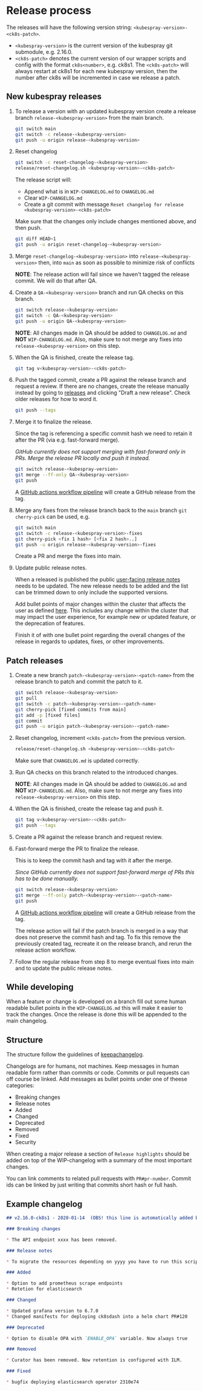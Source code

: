 # Release process

The releases will have the following version string: `<kubespray-version>-<ck8s-patch>`.

- `<kubespray-version>` is the current version of the kubespray git submodule, e.g. 2.16.0.
- `<ck8s-patch>` denotes the current version of our wrapper scripts and config with the format `ck8s<number>`, e.g. ck8s1.
  The `<ck8s-patch>` will always restart at ck8s1 for each new kubespray version, then the number after ck8s will be incremented in case we release a patch.

## New kubespray releases

1. To release a version with an updated kubespray version create a release branch `release-<kubespray-version>` from the main branch.

    ```bash
    git switch main
    git switch -c release-<kubespray-version>
    git push -u origin release-<kubespray-version>
    ```

1. Reset changelog

    ```bash
    git switch -c reset-changelog-<kubespray-version>
    release/reset-changelog.sh <kubespray-version>-<ck8s-patch>
    ```

    The release script will:
    - Append what is in `WIP-CHANGELOG.md` to `CHANGELOG.md`
    - Clear `WIP-CHANGELOG.md`
    - Create a git commit with message `Reset changelog for release <kubespray-version>-<ck8s-patch>`

    Make sure that the changes only include changes mentioned above, and then push.

    ```bash
    git diff HEAD~1
    git push -u origin reset-changelog-<kubespray-version>
    ```

1. Merge `reset-changelog-<kubespray-version>` into `release-<kubespray-version>` then, into `main` as soon as possible to minimize risk of conflicts

    **NOTE**: The release action will fail since we haven't tagged the release commit.
    We will do that after QA.

1. Create a `QA-<kubespray-version>` branch and run QA checks on this branch.

    ```bash
    git switch release-<kubespray-version>
    git switch -c QA-<kubespray-version>
    git push -u origin QA-<kubespray-version>
    ```

    **NOTE**: All changes made in QA should be added to `CHANGELOG.md` and **NOT** `WIP-CHANGELOG.md`.
    Also, make sure to not merge any fixes into `release-<kubespray-version>` on this step.

1. When the QA is finished, create the release tag.

    ```bash
    git tag v<kubespray-version>-<ck8s-patch>
    ```

1. Push the tagged commit, create a PR against the release branch and request a review.
   If there are no changes, create the release manually instead by going to [releases](https://github.com/elastisys/compliantkubernetes-kubespray/releases) and clicking "Draft a new release".
   Check older releases for how to word it.

    ```bash
    git push --tags
    ```

1. Merge it to finalize the release.

    Since the tag is referencing a specific commit hash we need to retain it after the PR (via e.g. fast-forward merge).

    *GitHub currently does not support merging with fast-forward only in PRs.
    Merge the release PR locally and push it instead.*

    ```bash
    git switch release-<kubespray-version>
    git merge --ff-only QA-<kubespray-version>
    git push
    ```

    A [GitHub actions workflow pipeline](/.github/workflows/release.yml) will create a GitHub release from the tag.

1. Merge any fixes from the release branch back to the `main` branch `git cherry-pick` can be used, e.g.

    ```bash
    git switch main
    git switch -c release-<kubespray-version>-fixes
    git cherry-pick <fix 1 hash> [<fix 2 hash>..]
    git push -u origin release-<kubespray-version>-fixes
    ```

    Create a PR and merge the fixes into main.

1. Update public release notes.

    When a released is published the public [user-facing release notes](https://github.com/elastisys/compliantkubernetes/blob/main/docs/release-notes.md) needs to be updated. The new release needs to be added and the list can be trimmed down to only include the supported versions.

    Add bullet points of major changes within the cluster that affects the user as defined [here](https://compliantkubernetes.io/user-guide/). This includes any change within the cluster that may impact the user experience, for example new or updated feature, or the deprecation of features.

    Finish it of with one bullet point regarding the overall changes of the release in regards to updates, fixes, or other improvements.

## Patch releases

1. Create a new branch `patch-<kubespray-version>-<patch-name>` from the release branch to patch and commit the patch to it.

    ```bash
    git switch release-<kubespray-version>
    git pull
    git switch -c patch-<kubespray-version>-<patch-name>
    git cherry-pick [fixed commits from main]
    git add -p [fixed files]
    git commit
    git push -u origin patch-<kubespray-version>-<patch-name>
    ```

1. Reset changelog, increment `<ck8s-patch>` from the previous version.

    ```bash
    release/reset-changelog.sh <kubespray-version>-<ck8s-patch>
    ```

    Make sure that `CHANGELOG.md` is updated correctly.

1. Run QA checks on this branch related to the introduced changes.

    **NOTE**: All changes made in QA should be added to `CHANGELOG.md` and **NOT** `WIP-CHANGELOG.md`.
    Also, make sure to not merge any fixes into `release-<kubespray-version>` on this step.

1. When the QA is finished, create the release tag and push it.

    ```bash
    git tag v<kubespray-version>-<ck8s-patch>
    git push --tags
    ```

1. Create a PR against the release branch and request review.

1. Fast-forward merge the PR to finalize the release.

    This is to keep the commit hash and tag with it after the merge.

    *Since GitHub currently does not support fast-forward merge of PRs this has to be done manually.*

    ```bash
    git switch release-<kubespray-version>
    git merge --ff-only patch-<kubespray-version>-<patch-name>
    git push
    ```

    A [GitHub actions workflow pipeline](/.github/workflows/release.yml) will create a GitHub release from the tag.

    The release action will fail if the patch branch is merged in a way that does not preserve the commit hash and tag.
    To fix this remove the previously created tag, recreate it on the release branch, and rerun the release action workflow.

1. Follow the regular release from step 8 to merge eventual fixes into main and to update the public release notes.

## While developing

When a feature or change is developed on a branch fill out some human readable
bullet points in the `WIP-CHANGELOG.md` this will make it easier to track the changes.
Once the release is done this will be appended to the main changelog.

## Structure

The structure follow the guidelines of [keepachangelog](https://keepachangelog.com/en/1.0.0/).

Changelogs are for humans, not machines. Keep messages in human readable form rather
than commits or code. Commits or pull requests can off course be linked. Add messages
as bullet points under one of theese categories:

- Breaking changes
- Release notes
- Added
- Changed
- Deprecated
- Removed
- Fixed
- Security

When creating a major release a section of `Release highlights` should be added
on top of the WIP-changelog with a summary of the most important changes.

You can link comments to related pull requests with `PR#pr-number`. Commit ids can be linked
by just writing that commits short hash or full hash.

## Example changelog

```markdown
## v2.16.0-ck8s1 - 2020-01-14  (OBS! this line is automatically added by script)

### Breaking changes

* The API endpoint xxxx has been removed.

### Release notes

* To migrate the resources depending on yyyy you have to run this script.

### Added

* Option to add prometheus scrape endpoints
* Retetion for elasticsearch

### Changed

* Updated grafana version to 6.7.0
* Changed manifests for deploying ck8sdash into a helm chart PR#120

### Deprecated

* Option to disable OPA with `ENABLE_OPA` variable. Now always true

### Removed

* Curator has been removed. Now retention is configured with ILM.

### Fixed

* bugfix deploying elasticsearch operator 2310e74
```
